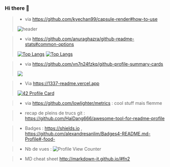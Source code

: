 ### Hi there 👋

> - via https://github.com/kyechan99/capsule-render#how-to-use
> 
> ![header](https://capsule-render.vercel.app/api?type=waving&color=gradient&height=150&section=header&text=Welcome&animation=fadeIn&fontSize=50&fontAlign=50&fontAlignY=30)

> - via https://github.com/anuraghazra/github-readme-stats#common-options
> 
> [![Top Langs](https://github-readme-stats.vercel.app/api/top-langs/?username=amontaut&layout=compact&bg_color=C9D3C9&title_color=3C7546&text_color=3C7546&hide_border=yes)](https://github.com/amontaut/github-readme-stats)
[![Top Langs](https://github-readme-stats.vercel.app/api/top-langs/?username=amontaut&layout=compact&theme=vue-dark)](https://github.com/amontaut/github-readme-stats)

> - via https://github.com/vn7n24fzkq/github-profile-summary-cards
>  
> ![](https://github-profile-summary-cards.vercel.app/api/cards/profile-details?username=amontaut&theme=solarized_dark)

> - Via https://1337-readme.vercel.app
> 
> [![42 Profile Card](https://1337-readme.vercel.app/api/profile?cursus=42cursus&dark=true&leet_logo=hide&login=amontaut)](https://github.com/mohouyizme/1337-readme)

> - via https://github.com/lowlighter/metrics : cool stuff mais flemme

> - recap de pleins de trucs git : https://github.com/HaiDang666/awesome-tool-for-readme-profile

> - Badges : https://shields.io , https://github.com/alexandresanlim/Badges4-README.md-Profile#-food-

> - Nb de vues :  ![Profile View Counter](https://komarev.com/ghpvc/?username=amontaut)
 
> - MD cheat sheet http://markdown-it.github.io/#fn2
